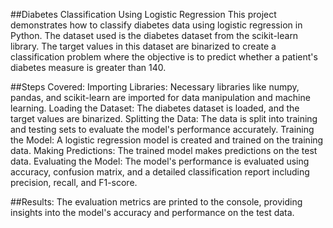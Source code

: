##Diabetes Classification Using Logistic Regression
This project demonstrates how to classify diabetes data using logistic regression in Python. The dataset used is the diabetes dataset from the scikit-learn library. The target values in this dataset are binarized to create a classification problem where the objective is to predict whether a patient's diabetes measure is greater than 140.

##Steps Covered:
Importing Libraries: Necessary libraries like numpy, pandas, and scikit-learn are imported for data manipulation and machine learning.
Loading the Dataset: The diabetes dataset is loaded, and the target values are binarized.
Splitting the Data: The data is split into training and testing sets to evaluate the model's performance accurately.
Training the Model: A logistic regression model is created and trained on the training data.
Making Predictions: The trained model makes predictions on the test data.
Evaluating the Model: The model's performance is evaluated using accuracy, confusion matrix, and a detailed classification report including precision, recall, and F1-score.

##Results:
The evaluation metrics are printed to the console, providing insights into the model's accuracy and performance on the test data.
